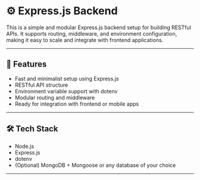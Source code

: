 # ⚙️ Express.js Backend

This is a simple and modular Express.js backend setup for building RESTful APIs. It supports routing, middleware, and environment configuration, making it easy to scale and integrate with frontend applications.

---

## 🚀 Features

- Fast and minimalist setup using Express.js
- RESTful API structure
- Environment variable support with dotenv
- Modular routing and middleware
- Ready for integration with frontend or mobile apps

---

## 🛠️ Tech Stack

- Node.js
- Express.js
- dotenv
- (Optional) MongoDB + Mongoose or any database of your choice

---
